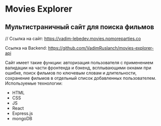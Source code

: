 # Movies Explorer
## Мультистраничный сайт для поиска фильмов

// Ссылка на сайт: https://vadim-lebedev.movies.nomoreparties.co

Ссылка на Backend: https://github.com/VadimRuslanch/movies-explorer-api

Сайт имеет такие функции: авторизация пользователя с применением валидации на части фронтенда и бэкенд, всплывающими окнами при ошибке, поиск фильмов по ключевым словам и длительности, сохранение фильмов в отдельный список добавленных пользователем.
Используемые технологии: 
<ul>
<li>HTML</li>
<li>CSS</li>
<li>JS</li>
<li>React</li>
<li>Express.js</li>
<li>mongoDB</li>
</ul>
